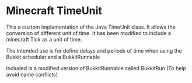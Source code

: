 Minecraft TimeUnit
==================
 This a custom implementation of the Java TimeUnit class. It allows the conversion of different
 unit of time. It has been modified to include a minecraft Tick as a unit of time.
 
 The intended use is for define delays and periods of time when using the Bukkit scheduler and a BukkitRunnable
 
 Included is a modified version of BukkitRunnable called BukkitRun (To help avoid name conflicts)
  
  
